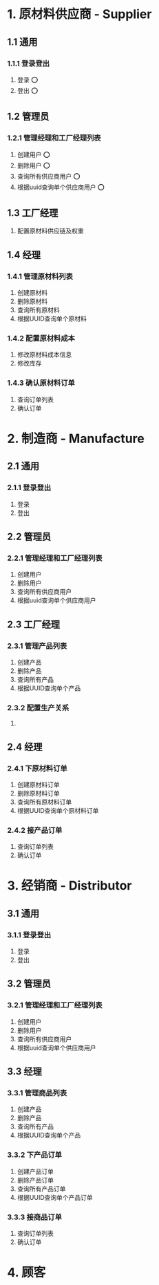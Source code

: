 # 1.  原材料供应商 - Supplier

## 1.1  通用

### 1.1.1  登录登出

1. 登录 :o:
2. 登出 :o:

## 1.2  管理员

### 1.2.1  管理经理和工厂经理列表

1. 创建用户 :o:
2. 删除用户 :o:
3. 查询所有供应商用户 :o:
4. 根据uuid查询单个供应商用户 :o:

## 1.3  工厂经理

1. 配置原材料供应链及权重

## 1.4  经理

### 1.4.1  管理原材料列表

1. 创建原材料
2. 删除原材料
3. 查询所有原材料
4. 根据UUID查询单个原材料

### 1.4.2  配置原材料成本

1. 修改原材料成本信息
1. 修改库存

### 1.4.3  确认原材料订单

1. 查询订单列表
2. 确认订单

# 2.  制造商 - Manufacture

## 2.1  通用

### 2.1.1  登录登出

1. 登录
2. 登出

## 2.2  管理员

### 2.2.1  管理经理和工厂经理列表

1. 创建用户
2. 删除用户
3. 查询所有供应商用户
4. 根据uuid查询单个供应商用户

## 2.3  工厂经理

### 2.3.1  管理产品列表

1. 创建产品
2. 删除产品
3. 查询所有产品
4. 根据UUID查询单个产品

### 2.3.2  配置生产关系

1. 

## 2.4 经理

### 2.4.1  下原材料订单

1. 创建原材料订单
2. 删除原材料订单
3. 查询所有原材料订单
4. 根据UUID查询单个原材料订单

### 2.4.2  接产品订单

1. 查询订单列表
2. 确认订单

# 3.  经销商 - Distributor

## 3.1  通用

### 3.1.1  登录登出

1. 登录
2. 登出

## 3.2  管理员

### 3.2.1  管理经理和工厂经理列表

1. 创建用户
2. 删除用户
3. 查询所有供应商用户
4. 根据uuid查询单个供应商用户

## 3.3  经理

### 3.3.1  管理商品列表

1. 创建产品
2. 删除产品
3. 查询所有产品
4. 根据UUID查询单个产品

### 3.3.2 下产品订单

1. 创建产品订单
2. 删除产品订单
3. 查询所有产品订单
4. 根据UUID查询单个产品订单

### 3.3.3  接商品订单

1. 查询订单列表
2. 确认订单

# 4.  顾客